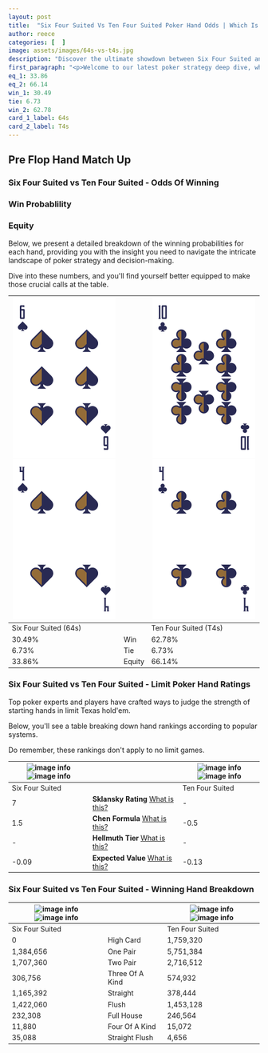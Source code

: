 ```yaml
---
layout: post
title:  "Six Four Suited Vs Ten Four Suited Poker Hand Odds | Which Is The Better Hand In Poker? A Complete Guide"
author: reece
categories: [  ]
image: assets/images/64s-vs-t4s.jpg
description: "Discover the ultimate showdown between Six Four Suited and Ten Four Suited in poker! Uncover the odds, strategies, and scenarios where one hand triumphs over the other. Get ready to up your poker game with this thrilling analysis."
first_paragraph: "<p>Welcome to our latest poker strategy deep dive, where we're pitting two distinct hands against each other in a high-stakes showdown: Six Four Suited vs Ten Four Suited.</p><p>In the dynamic world of poker, every decision counts, and knowing which hand holds the upper hand is key to your success at the table.</p><p>In this article, we'll dissect these two hands, explore the scenarios where one dominates the other, and equip you with the knowledge to make strategic choices that can tip the odds in your favor.</p><p>Get ready to unravel the intriguing dynamics of these poker hands and elevate your game to new heights.</p>"
eq_1: 33.86
eq_2: 66.14
win_1: 30.49
tie: 6.73
win_2: 62.78
card_1_label: 64s
card_2_label: T4s
---
```




[comment]: # (sp0)

## Pre Flop Hand Match Up

<div class="table hand-ratings" markdown="1"> 



### Six Four Suited vs Ten Four Suited - Odds Of Winning


  
<div class="row graphs"> 
<div class="col-lg-6">
    <h3>Win Probablility</h3>
    <canvas id="WinChart"></canvas>
</div>
<div class="col-lg-6">
    <h3>Equity</h3>
    <canvas id="EquityChart"></canvas>
</div>
</div>

  Below, we present a detailed breakdown of the winning probabilities for each hand, providing you with the insight you need to navigate the intricate landscape of poker strategy and decision-making. 

Dive into these numbers, and you'll find yourself better equipped to make those crucial calls at the table.


    
| ![image info](assets/images/hand1/6.png) ![image info](assets/images/hand1/4.png) |  | ![image info](assets/images/hand2/t.png) ![image info](assets/images/hand2/4.png) |
| -------- | -------- | -------- |
| Six Four Suited (64s) |  | Ten Four Suited (T4s) |
| 30.49% | Win | 62.78% |
| 6.73% | Tie | 6.73% |
| 33.86% | Equity | 66.14% |




[comment]: # (sp1)



### Six Four Suited vs Ten Four Suited - Limit Poker Hand Ratings

Top poker experts and players have crafted ways to judge the strength of starting hands in limit Texas hold'em. 

Below, you'll see a table breaking down hand rankings according to popular systems. 

Do remember, these rankings don't apply to no limit games.


    
| ![image info](https://www.riverpairs.com/assets/images/hand1/6.png) ![image info](https://www.riverpairs.com/assets/images/hand1/4.png) |  | ![image info](https://www.riverpairs.com/assets/images/hand2/t.png) ![image info](https://www.riverpairs.com/assets/images/hand2/4.png) |
| -------- | -------- | -------- |
| Six Four Suited |  | Ten Four Suited |
| 7 | **Sklansky Rating** [What is this?](/sklansky-rating-explained) | - |
| 1.5 | **Chen Formula** [What is this?](/chen-formula-explained) | -0.5 |
| - | **Hellmuth Tier** [What is this?](/Hellmuth-tier-explained) | - |
| -0.09 | **Expected Value** [What is this?](/expected-value-explained) | -0.13 |




[comment]: # (sp2)



### Six Four Suited vs Ten Four Suited - Winning Hand Breakdown


    
| ![image info](https://www.riverpairs.com/assets/images/hand1/6.png) ![image info](https://www.riverpairs.com/assets/images/hand1/4.png) |  | ![image info](https://www.riverpairs.com/assets/images/hand2/t.png) ![image info](https://www.riverpairs.com/assets/images/hand2/4.png) |
| -------- | -------- | -------- |
| Six Four Suited |  | Ten Four Suited |
| 0 | High Card | 1,759,320 |
| 1,384,656 | One Pair | 5,751,384 |
| 1,707,360 | Two Pair | 2,716,512 |
| 306,756 | Three Of A Kind | 574,932 |
| 1,165,392 | Straight | 378,444 |
| 1,422,060 | Flush | 1,453,128 |
| 232,308 | Full House | 246,564 |
| 11,880 | Four Of A Kind | 15,072 |
| 35,088 | Straight Flush | 4,656 |




[comment]: # (sp3)



</div>

[comment]: # (sp4)



[comment]: # (sp5)

